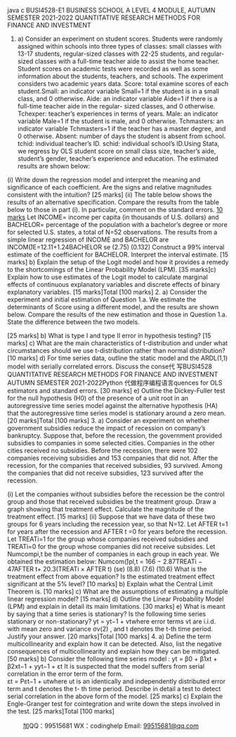 java c
BUSI4528-E1
BUSINESS SCHOOL
A LEVEL 4 MODULE, AUTUMN SEMESTER   2021-2022
QUANTITATIVE RESEARCH METHODS FOR FINANCE AND INVESTMENT
1.   a)   Consider   an   experiment   on   student   scores.   Students   were   randomly   assigned   within   schools   into   three   types   of   classes:   small   classes   with   13-17   students,   regular-sized   classes   with   22-25   students,   and   regular-sized   classes   with   a   full-time   teacher   aide   to   assist   the   home   teacher.   Student   scores   on   academic   tests   were   recorded   as   well   as   some   information about the students, teachers,   and   schools. The   experiment   considers   two academic years   data.
Score: total examine scores   of each   student.Small: an indicator variable Small=1 if   the student is in a small class, and 0 otherwise.   Aide:    an   indicator variable Aide=1   if there   is a full-time   teacher   aide   in   the   regular-   sized classes, and   0   otherwise.
Tchexper: teacher’s experiences   in terms of years.
Male: an   indicator variable   Male=1   if the student is   male, and   0   otherwise.
Tchmasters: an indicator variable Tchmasters=1   if the teacher has   a   master degree,   and 0   otherwise.
Absent:   number of days the student is   absent   from   school.   tchid:   individual teacher’s ID.
schid:   individual school’s   ID.Using   Stata,   we    regress    by    OLS   student   score   on   small   class   size,   teacher’s   aide,   student’s gender, teacher’s experience and education.   The   estimated   results   are   shown   below:

(i)                            Write   down   the   regression   model   and   interpret   the   meaning   and   significance   of each coefficient. Are the signs and relative   magnitudes   consistent   with   the   intuition?       [25   marks]
(ii)                            The table   below shows the   results of an alternative specification.   Compare      the   results from the table   below to those   in   part   (i). In   particular, comment   on the standard   errors.
[10   marks](iii)                         Let INCOME= income per   capita (in thousands of U.S. dollars) and BACHELOR=   percentage of   the population with a bachelor’s degree or more for selected U.S.   states,    a    total    of      N=52      observations.      The      results      from      a      simple      linear   regression of INCOME and   BACHELOR are
INCOM(̂)E=12.11+1.24BACHELOR   se                     (2.75)            (0.132)
Construct a 99%   interval estimate of the coefficient   for   BACHELOR.   Interpret   the   interval estimate.    [15   marks]
b)   Explain the setup of the   Logit   model and   how   it   provides   a   remedy   to   the   shortcomings   of the   Linear   Probability   Model (LPM).    [35   marks]c)    Explain    how    to    use    estimates    of    the      Logit      model    to    calculate      marginal      effects      of continuous explanatory variables and discrete effects of   binary   explanatory variables.    [15   marks]Total   [100 marks]
2.    a)   Consider    the    experiment    and    initial      estimation      of    Question      1.a.      We      estimate      the   determinants    of    Score    using    a    different    model,    and    the    results    are    shown    below.   Compare the results of   the new estimation and those in Question 1.a. State the difference   between the two   models.


[25   marks]
b)   What   is type I and type   II   error   in   hypothesis   testing?       [15   marks]
c)    What are the main characteristics of t-distribution and under what circumstances   should   we   use t-distribution   rather than   normal distribution?       [10   marks]
d)   For   time   series   data,   outline   the   static   model   and   the   ARDL(1,1)   model   with   serially correlated errors.   Discuss the conse代 写BUSI4528 QUANTITATIVE RESEARCH METHODS FOR FINANCE AND INVESTMENT AUTUMN SEMESTER 2021-2022Python
代做程序编程语言quences for OLS estimators and   standard   errors.       [30   marks]
e)   Outline the   Dickey-Fuller test for the   null   hypothesis   (H0)   of the   presence   of   a   unit   root   in   an   autoregressive time   series   model   against the   alternative   hypothesis   (HA) that the   autoregressive time series   model   is stationary around a   zero   mean.       [20   marks]Total   [100 marks]
3.   a)   Consider an experiment on whether government subsidies reduce the impact of recession   on company’s bankruptcy. Suppose that, before the recession, the government provided   subsidies   to   companies   in   some   selected   cities.   Companies   in   the   other   cities   received   no   subsidies.   Before   the   recession,   there   were   102   companies   receiving   subsidies   and 153   companies   that    did    not.    After   the    recession,    for    the    companies    that    received   subsidies,    93    survived.    Among    the    companies    that    did    not    receive    subsidies,      123   survived after the   recession.


(i)                Let the companies without subsidies before the recession be the control group and   those that received subsidies   be the treatment group. Draw   a   graph   showing   that   treatment effect. Calculate the   magnitude of the treatment effect.       [15   marks]
(ii)             Suppose that we have data of these two groups for 6 years including the recession   year, so that   N=12.   Let AFTER   t=1 for years after the   recession and AFTER   t   =0   for years before the recession. Let TREATi=1 for the group whose companies received   subsidies and TREATi=0 for the group whose   companies   did   not   receive   subsides.   Let   Numcompi,t       be    the    number   of   companies   in   each   group   in   each   year.   We   obtained the estimation   below:
Numcom(̂)pl,t    =   166   −   2.87TREATi      − 47AFTER   t+   20.3(TREATi      × AFTER   t)
(se)                                                         (8.8)                                 (7.6)                           (10.6)
What is the treatment effect from above   equation?   Is the   estimated   treatment   effect significant at   the   5%   level?       [10   marks]
b)   Explain what the Central   Limit Theorem   is.       [10   marks]
c)    What are the assumptions of estimating a   multiple   linear   regression   model?       [15   marks]
d)   Outline the   Linear   Probability   Model (LPM) and explain   in detail   its   main   limitations.       [30   marks]
e)   What   is   meant   by   saying   that   a   time   series   is   stationary?      Is   the   following   time   series   stationary or   non-stationary?
yt      =   yt−1    + vtwhere   error   terms vt      are   i.i.d.   with   mean   zero   and   variance σv(2)   ,   and   t   denotes   the   t-th time   period. Justify your answer.       [20   marks]Total   [100 marks]
4. a)   Define   the   term   multicollinearity   and   explain   how   it   can   be   detected.   Also,   list   the
negative consequences of multicollinearity and explain   how they   can   be   mitigated.    [50   marks]
b)   Consider the following time series   model   :
yt      =    β0    + β1xt      + β2xt−1    + yyt−1      +   εt
It   is   suspected   that   the   model   suffers   from   serial   correlation   in   the   error   term   of   the   form.	
εt      =   Pεt−1    + utwhere ut       is an   identically and   independently   distributed error   term   and   t denotes   the   t-   th time   period.   Describe   in   detail a test to   detect serial   correlation   in   the   above   form   of   the   model.       [25   marks]
c)    Explain   the   Engle-Granger   test   for   cointegration   and   write   down   the   steps   involved   in   the test.       [25   marks]Total   [100 marks]
   



         
加QQ：99515681  WX：codinghelp  Email: 99515681@qq.com

